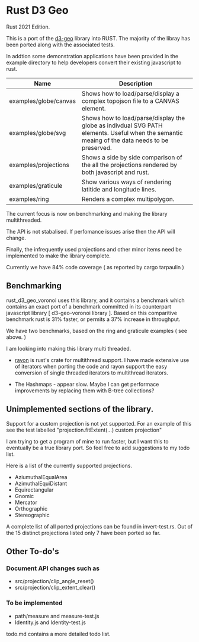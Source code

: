 # Rust D3 Geo
Rust 2021 Edition.

This is a port of the [d3-geo](https://github.com/d3/d3-geo) library into RUST. The majority of the libray has been ported along with the associated tests.

In addtion some demonstration applications have been provided in the example directory to help developers convert their existing javascript to rust.

| Name | Description|
--- | ---|
| examples/globe/canvas | Shows how to load/parse/display  a complex topojson file to a CANVAS element.|
| examples/globe/svg  | Shows how to load/parse/display the globe as indivdual SVG PATH elements. Useful when the semantic meaing of the data needs to be preserved.|
| examples/projections | Shows a side by side comparison of the all the projections rendered by both javascript and rust.|
| examples/graticule | Show various ways of rendering latitide and longitude lines.|
| examples/ring | Renders a complex multipolygon.|

The current focus is now on benchmarking and making the library multithreaded.

The API is not stabalised. If perfomance issues arise then the API will change.

Finally, the infrequently used projections and other minor items need be implemented to make the library complete.

Currently we have 84% code coverage ( as reported by cargo tarpaulin )


## Benchmarking

rust_d3_geo_voronoi uses this library, and it contains a benchmark which contains an exact port of a benchmark committed in its counterpart javascript library [ d3-geo-voronoi library ]. Based on this comparitive benchmark rust is 31% faster, or permits a 37% increase in throughput.

We have two benchmarks, based on the ring and graticule examples ( see above. )

I am looking into making this library multi threaded.

* [rayon](https://docs.rs/rayon/latest/rayon/index.html) is rust's crate for multithread support.
I have made extensive use of iterators when porting the code and rayon support the easy conversion of single threaded iterators to multithread iterators.

* The Hashmaps - appear slow.
  Maybe I can get performace improvements by replacing them with B-tree collections?

## Unimplemented sections of the library.

Support for a custom projection is not yet supported.
For an example of this see the test labelled "projection.fitExtent(…) custom projection"

I am trying to get a program of mine to run faster, but I want this to eventually be a true library port. So feel free to add suggestions to my todo list.

Here is a list of the currently supported projections.
* AziumuthalEqualArea
* AzimuthalEquiDistant
* Equirectangular
* Gnomic
* Mercator
* Orthographic
* Stereographic

A complete list of all ported projections can be found in invert-test.rs. Out of the 15 distinct projections listed only 7 have been ported so far.

## Other To-do's

### Document API changes such as
  * src/projection/clip_angle_reset()
  * src/projection/clip_extent_clear()

### To be implemented
  * path/measure and measure-test.js
  * Identity.js and Identity-test.js

todo.md contains a more detailed todo list.
